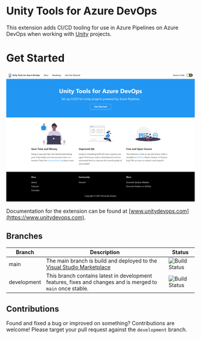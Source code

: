 # Unity Tools for Azure DevOps

This extension adds CI/CD tooling for use in Azure Pipelines on Azure DevOps when working with [Unity](https://www.unity3d.com) projects.

# Get Started

[![Documentation](./images/docs-preview.png)](https://www.unitydevops.com)

Documentation for the extension can be found at [www.unitydevops.com](https://www.unitydevops.com).

## Branches

| Branch      | Description                                                                                                                                                                        | Status                                                                                                                                                     |
| ----------- | ---------------------------------------------------------------------------------------------------------------------------------------------------------------------------------- | ---------------------------------------------------------------------------------------------------------------------------------------------------------- |
| main        | The main branch is build and deployed to the [Visual Studio Marketplace](https://marketplace.visualstudio.com/items?itemName=DinomiteStudios.64e90d50-a9c0-11e8-a356-d3eab7857116) | ![Build Status](https://dev.azure.com/dinomite/Unity%20Tools%20for%20Azure%20DevOps/_apis/build/status/unity-azure-pipelines-tasks?branchName=main)        |
| development | This branch contains latest in development features, fixes and changes and is merged to `main` once stable.                                                                        | ![Build Status](https://dev.azure.com/dinomite/Unity%20Tools%20for%20Azure%20DevOps/_apis/build/status/unity-azure-pipelines-tasks?branchName=development) |

## Contributions

Found and fixed a bug or improved on something? Contributions are welcome! Please target your pull request
against the `development` branch.
